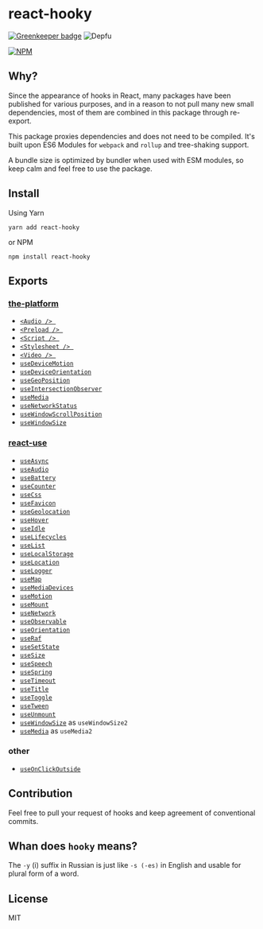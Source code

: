 
# react-hooky

[![Greenkeeper badge](https://badges.greenkeeper.io/cloudever/react-hooky.svg)](https://greenkeeper.io/)
![Depfu](https://img.shields.io/depfu/cloudever/react-hooky.svg)

[![NPM](https://nodei.co/npm/react-hooky.png?compact=true)](https://nodei.co/npm/react-hooky/)

## Why?

Since the appearance of hooks in React, many packages have been published for various purposes, and in a reason to not pull many new small dependencies, most of them are combined in this package through re-export.

This package proxies dependencies and does not need to be compiled. It's built upon ES6 Modules for `webpack` and `rollup` and tree-shaking support.

A bundle size is optimized by bundler when used with ESM modules, so keep calm and feel free to use the package.

## Install

Using Yarn

```
yarn add react-hooky
```

or NPM

```
npm install react-hooky
```

## Exports

### [the-platform](https://github.com/palmerhq/the-platform)

 - [`<Audio /> `](https://github.com/palmerhq/the-platform#Audio )
 - [`<Preload /> `](https://github.com/palmerhq/the-platform#Preload )
 - [`<Script /> `](https://github.com/palmerhq/the-platform#Script )
 - [`<Stylesheet /> `](https://github.com/palmerhq/the-platform#Stylesheet )
 - [`<Video /> `](https://github.com/palmerhq/the-platform#Video )
 - [`useDeviceMotion`](https://github.com/palmerhq/the-platform#useDeviceMotion)
 - [`useDeviceOrientation`](https://github.com/palmerhq/the-platform#useDeviceOrientation)
 - [`useGeoPosition`](https://github.com/palmerhq/the-platform#useGeoPosition)
 - [`useIntersectionObserver`](https://github.com/palmerhq/the-platform#useIntersectionObserver)
 - [`useMedia`](https://github.com/palmerhq/the-platform#useMedia)
 - [`useNetworkStatus`](https://github.com/palmerhq/the-platform#useNetworkStatus)
 - [`useWindowScrollPosition`](https://github.com/palmerhq/the-platform#useWindowScrollPosition)
 - [`useWindowSize`](https://github.com/palmerhq/the-platform#useWindowSize)

### [react-use](https://github.com/streamich/react-use)

- [`useAsync`](https://github.com/streamich/react-use/blob/master/docs/useAsync.md)
- [`useAudio`](https://github.com/streamich/react-use/blob/master/docs/useAudio.md)
- [`useBattery`](https://github.com/streamich/react-use/blob/master/docs/useBattery.md)
- [`useCounter`](https://github.com/streamich/react-use/blob/master/docs/useCounter.md)
- [`useCss`](https://github.com/streamich/react-use/blob/master/docs/useCss.md)
- [`useFavicon`](https://github.com/streamich/react-use/blob/master/docs/useFavicon.md)
- [`useGeolocation`](https://github.com/streamich/react-use/blob/master/docs/useGeolocation.md)
- [`useHover`](https://github.com/streamich/react-use/blob/master/docs/useHover.md)
- [`useIdle`](https://github.com/streamich/react-use/blob/master/docs/useIdle.md)
- [`useLifecycles`](https://github.com/streamich/react-use/blob/master/docs/useLifecycles.md)
- [`useList`](https://github.com/streamich/react-use/blob/master/docs/useList.md)
- [`useLocalStorage`](https://github.com/streamich/react-use/blob/master/docs/useLocalStorage.md)
- [`useLocation`](https://github.com/streamich/react-use/blob/master/docs/useLocation.md)
- [`useLogger`](https://github.com/streamich/react-use/blob/master/docs/useLogger.md)
- [`useMap`](https://github.com/streamich/react-use/blob/master/docs/useMap.md)
- [`useMediaDevices`](https://github.com/streamich/react-use/blob/master/docs/useMediaDevices.md)
- [`useMotion`](https://github.com/streamich/react-use/blob/master/docs/useMotion.md)
- [`useMount`](https://github.com/streamich/react-use/blob/master/docs/useMount.md)
- [`useNetwork`](https://github.com/streamich/react-use/blob/master/docs/useNetwork.md)
- [`useObservable`](https://github.com/streamich/react-use/blob/master/docs/useObservable.md)
- [`useOrientation`](https://github.com/streamich/react-use/blob/master/docs/useOrientation.md)
- [`useRaf`](https://github.com/streamich/react-use/blob/master/docs/useRaf.md)
- [`useSetState`](https://github.com/streamich/react-use/blob/master/docs/useSetState.md)
- [`useSize`](https://github.com/streamich/react-use/blob/master/docs/useSize.md)
- [`useSpeech`](https://github.com/streamich/react-use/blob/master/docs/useSpeech.md)
- [`useSpring`](https://github.com/streamich/react-use/blob/master/docs/useSpring.md)
- [`useTimeout`](https://github.com/streamich/react-use/blob/master/docs/useTimeout.md)
- [`useTitle`](https://github.com/streamich/react-use/blob/master/docs/useTitle.md)
- [`useToggle`](https://github.com/streamich/react-use/blob/master/docs/useToggle.md)
- [`useTween`](https://github.com/streamich/react-use/blob/master/docs/useTween.md)
- [`useUnmount`](https://github.com/streamich/react-use/blob/master/docs/useUnmount.md)
- [`useWindowSize`](https://github.com/streamich/react-use/blob/master/docs/useWindowSize.md) as `useWindowSize2`
- [`useMedia`](https://github.com/streamich/react-use/blob/master/docs/useMedia.md) as `useMedia2`

### other

- [`useOnClickOutside`](https://github.com/streamich/react-use/blob/master/docs/useOnClickOutside.md)

## Contribution

Feel free to pull your request of hooks and keep agreement of conventional commits.

## Whan does `hooky` means?

The `-y` (i) suffix in Russian is just like `-s (-es)` in English and usable for plural form of a word.

## License

MIT